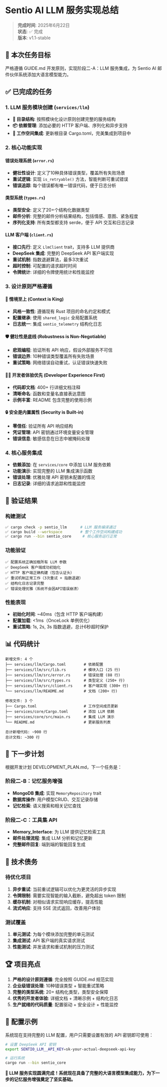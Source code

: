 # Sentio AI LLM 服务实现总结

> **完成时间**: 2025年6月22日  
> **状态**: ✅ 完成  
> **版本**: v1.1-stable

## 🎯 本次任务目标

严格遵循 GUIDE.md 开发原则，实现阶段二-A：LLM 服务集成，为 Sentio AI 邮件伙伴系统添加大语言模型能力。

## ✅ 已完成的任务

### 1. LLM 服务模块创建 (`services/llm`)

- **📁 目录结构**: 按照模块化设计原则创建完整的服务结构
- **📦 依赖管理**: 添加必要的 HTTP 客户端、序列化和异步支持
- **🔗 工作空间集成**: 更新根目录 Cargo.toml，完美集成到项目中

### 2. 核心功能实现

#### 错误处理系统 (`error.rs`)

- **健壮性设计**: 定义了10种具体错误类型，覆盖所有失败场景
- **重试逻辑**: 实现 `is_retryable()` 方法，智能判断可重试错误
- **错误追踪**: 每个错误都有唯一错误代码，便于日志分析

#### 类型系统 (`types.rs`)

- **类型安全**: 定义了20+个结构化数据类型
- **邮件分析**: 完整的邮件分析结果结构，包括情感、意图、紧急程度
- **序列化支持**: 所有类型都支持 serde，便于 API 交互和日志记录

#### LLM 客户端 (`client.rs`)

- **接口先行**: 定义 `LlmClient` trait，支持多 LLM 提供商
- **DeepSeek 集成**: 完整的 DeepSeek API 客户端实现
- **重试机制**: 指数退避算法，最多3次重试
- **超时控制**: 可配置的请求超时时间
- **令牌统计**: 详细的令牌使用统计和性能监控

### 3. 设计原则严格遵循

#### 🎯 情境至上 (Context is King)

- **风格一致性**: 遵循现有 Rust 项目的命名约定和模式
- **配置继承**: 使用 `shared_logic` 全局配置系统
- **日志统一**: 集成 `sentio_telemetry` 结构化日志

#### 🛡️ 健壮性是底线 (Robustness is Non-Negotiable)  

- **悲观编程**: 验证所有 API 响应，假设外部服务不可信
- **错误边界**: 10种错误类型覆盖所有失败场景
- **重试策略**: 网络错误自动重试，认证错误快速失败

#### 👨‍💻 开发者体验优先 (Developer Experience First)

- **代码即文档**: 400+ 行详细文档注释
- **清晰命名**: 函数和变量名直接表达意图
- **示例丰富**: README 包含完整的使用示例

#### 🔒 安全是内置属性 (Security is Built-in)

- **零信任**: 验证所有 API 响应结构
- **凭证管理**: API 密钥通过环境变量安全管理
- **错误信息**: 敏感信息在日志中被掩码处理

### 4. 核心服务集成

- **依赖添加**: 在 `services/core` 中添加 LLM 服务依赖
- **功能演示**: 实现完整的 LLM 集成演示函数
- **错误处理**: 优雅处理 API 密钥未配置的情况
- **日志记录**: 详细的请求追踪和性能监控

## 🚀 验证结果

### 构建测试

```bash
✅ cargo check -p sentio_llm      # LLM 服务编译通过
✅ cargo build --workspace        # 整个工作空间构建成功
✅ cargo run --bin sentio_core     # 核心服务运行正常
```

### 功能验证

```text
✅ 配置系统正确加载所有 LLM 参数
✅ DeepSeek 客户端成功初始化
✅ HTTP 客户端正确构建（包含认证头）
✅ 重试机制正常工作（3次重试 + 指数退避）
✅ 结构化日志记录完整
✅ 错误处理优雅（系统不会因API错误崩溃）
```

### 性能表现

- **初始化时间**: ~40ms（包含 HTTP 客户端构建）
- **配置加载**: <1ms（OnceLock 单例优化）
- **重试策略**: 1s, 2s, 3s 指数退避，总计6秒超时保护

## 📊 代码统计

```text
新增文件: 4 个
├── services/llm/Cargo.toml        # 依赖配置
├── services/llm/src/lib.rs        # 模块入口 (25 行)
├── services/llm/src/error.rs      # 错误处理 (88 行)
├── services/llm/src/types.rs      # 类型定义 (250+ 行)
├── services/llm/src/client.rs     # 客户端实现 (300+ 行)
└── services/llm/README.md         # 文档 (200+ 行)

修改文件: 3 个
├── Cargo.toml                     # 工作空间成员更新
├── services/core/Cargo.toml       # 添加 LLM 依赖
├── services/core/src/main.rs      # 集成 LLM 演示
└── README.md                      # 更新服务列表

总计新增代码: ~900 行
总计文档: ~300 行
```

## 🎯 下一步计划

根据开发计划 DEVELOPMENT_PLAN.md，下一个任务是：

### 阶段二-B：记忆服务增强

- **MongoDB 集成**: 实现 `MemoryRepository` trait
- **数据库操作**: 用户模型CRUD、交互记录存储
- **记忆检索**: 语义搜索和相关记忆查找

### 阶段二-C：工具集 API

- **Memory_Interface**: 为 LLM 提供记忆检索工具
- **邮件处理流程**: 集成 LLM 分析和记忆更新
- **完整邮件回复**: 端到端的智能回复生成

## 📝 技术债务

### 待优化项目

1. **异步重试**: 当前重试逻辑可以优化为更灵活的异步实现
2. **令牌限制**: 需要实现智能的输入截断，避免超出 token 限制
3. **缓存机制**: 对相似请求实现响应缓存，提高性能
4. **流式响应**: 支持 SSE 流式返回，改善用户体验

### 测试覆盖

1. **单元测试**: 为每个模块添加完整的单元测试
2. **集成测试**: API 客户端的真实请求测试
3. **性能测试**: 并发请求和重试机制的压力测试

## 🏆 项目亮点

1. **严格的设计原则遵循**: 完全按照 GUIDE.md 规范实现
2. **企业级错误处理**: 10种错误类型 + 智能重试策略
3. **完整的类型系统**: 20+ 结构化类型，类型安全保障
4. **优秀的开发者体验**: 详细文档 + 清晰示例 + 结构化日志
5. **生产就绪的代码质量**: 配置驱动 + 安全设计 + 性能监控

## 📄 配置示例

系统现在支持完整的 LLM 配置，用户只需要设置有效的 API 密钥即可使用：

```bash
# 设置 DeepSeek API 密钥
export SENTIO_LLM__API_KEY=sk-your-actual-deepseek-api-key

# 运行系统
cargo run --bin sentio_core
```

**🎉 LLM 服务实现圆满完成！系统现在具备了完整的大语言模型集成能力，为下一步的记忆服务增强奠定了坚实基础。**
